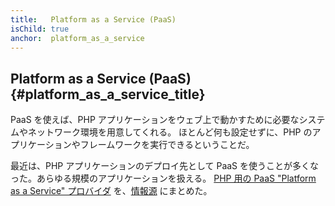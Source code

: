 ```yaml
---
title:   Platform as a Service (PaaS)
isChild: true
anchor:  platform_as_a_service
---
```


## Platform as a Service (PaaS) {#platform_as_a_service_title}

PaaS を使えば、PHP アプリケーションをウェブ上で動かすために必要なシステムやネットワーク環境を用意してくれる。
ほとんど何も設定せずに、PHP のアプリケーションやフレームワークを実行できるということだ。

最近は、PHP アプリケーションのデプロイ先として PaaS を使うことが多くなった。あらゆる規模のアプリケーションを扱える。
[PHP 用の PaaS "Platform as a Service" プロバイダ](#php_paas_providers) を、[情報源](#resources)
にまとめた。
